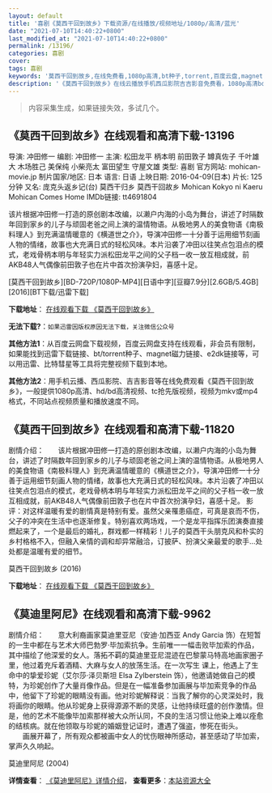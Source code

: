 ```yaml
---
layout: default
title: '喜剧《莫西干回到故乡》下载资源/在线播放/视频地址/1080p/高清/蓝光'
date: "2021-07-10T14:40:22+0800"
last_modified_at: "2021-07-10T14:40:22+0800"
permalink: /13196/
categories: 喜剧
cover:
tags: 喜剧
keywords: '莫西干回到故乡,在线免费看,1080p高清,bt种子,torrent,百度云盘,magnet,磁力链,迅雷下载资源'
description: '《莫西干回到故乡》在线云播放手机西瓜影院吉吉影音免费看，1080p高清bd/hd未删减完整版和tc抢先枪版，mkv/mp4格式，附带bt/torrent种子、magnet/磁力链、百度云盘、网盘资源迅雷下载链接'
---
```


>内容采集生成，如果链接失效，多试几个。


## 《莫西干回到故乡》在线观看和高清下载-13196

导演: 冲田修一 编剧: 冲田修一 主演: 松田龙平 柄本明 前田敦子 罇真佐子 千叶雄大 木场胜己 美保纯 小柴亮太 富田望生 守屋文雄 类型: 喜剧 官方网站: mohican-movie.jp 制片国家/地区: 日本 语言: 日语 上映日期: 2016-04-09(日本) 片长: 125分钟 又名: 庞克头返乡记(台) 莫西干归乡 莫西干回故乡 Mohican Kokyo ni Kaeru Mohican Comes Home IMDb链接: tt4691804

该片根据冲田修一打造的原创剧本改编，以濑户内海的小岛为舞台，讲述了时隔数年回到家乡的儿子与顽固老爸之间上演的温情物语。从极地男人的美食物语《南极料理人》到充满温情暖意的《横道世之介》，导演冲田修一十分善于运用细节刻画人物的情绪，故事也大充满日式的轻松风味。本片沿袭了冲田以往笑点包泪点的模式，老戏骨柄本明与年轻实力派松田龙平之间的父子档一收一放互相成就，前AKB48人气偶像前田敦子也在片中首次扮演孕妇，喜感十足。


[莫西干回到故乡][BD-720P/1080P-MP4][日语中字][豆瓣7.9分][2.6GB/5.4GB][2016][BT下载/迅雷下载]

**下载地址**： [在线观看下载 《莫西干回到故乡》](https://www.btdx8.com/torrent/mohican_comes_home_2016.html) 


**无法下载?**：`如果迅雷因版权原因无法下载，关注微信公众号 `

**其他方法1**：从百度云网盘下载视频，百度云网盘支持在线观看，非会员有限制，如果能找到迅雷下载链接、bt/torrent种子、magnet磁力链接、e2dk链接等，可以用迅雷、比特彗星等工具将完整视频下载到本地。

**其他方法2**：用手机云播、西瓜影院、吉吉影音等在线免费观看《莫西干回到故乡》，一般提供1080p高清、hd/bd高清视频、tc抢先版视频，视频为mkv或mp4格式，不同站点视频质量和播放速度不同。


## 《莫西干回到故乡》在线观看和高清下载-11820

剧情介绍：　　该片根据冲田修一打造的原创剧本改编，以濑户内海的小岛为舞台，讲述了时隔数年回到家乡的儿子与顽固老爸之间上演的温情物语。从极地男人的美食物语《南极料理人》到充满温情暖意的《横道世之介》，导演冲田修一十分善于运用细节刻画人物的情绪，故事也大充满日式的轻松风味。本片沿袭了冲田以往笑点包泪点的模式，老戏骨柄本明与年轻实力派松田龙平之间的父子档一收一放互相成就，前AKB48人气偶像前田敦子也在片中首次扮演孕妇，喜感十足。  影评：对这样温暖有爱的剧情真是特别有爱。虽然父亲罹患癌症，可真是哀而不伤，父子的冲突在生活中也逐渐修复。特别喜欢两场戏，一个是龙平指挥乐团演奏直接燃起来了，一个是最后的婚礼，群戏都一样精彩！儿子的莫西干头朋克风和朴实的乡村格格不入，但融入亲情的调和却异常融洽，订披萨、扮演父亲最爱的歌手…处处都是温暖有爱的细节。


莫西干回到故乡 (2016)

**下载地址**： [在线观看下载 《莫西干回到故乡》](https://www.btbtdy.me/btdy/dy7429.html) 


## 《莫迪里阿尼》在线观看和高清下载-9962

剧情介绍：　　意大利裔画家莫迪里亚尼（安迪·加西亚 Andy Garcia 饰）在短暂的一生中都在与艺术大师巴勃罗·毕加索抗争。生前唯一一幅击败毕加索的作品，其中描绘了他深爱的女人。落拓不羁的莫迪里亚尼混迹在巴黎蒙马特高地画家圈子里，他过着充斥着酒精、大麻与女人的放荡生活。在一次写生 课上，他遇上了生命中的挚爱珍妮（艾尔莎·泽贝斯坦 Elsa Zylberstein 饰），他邀请她做自己的模特，为珍妮创作了大量肖像作品。但是在一幅准备参加画展与毕加索竞争的作品中，他留下了珍妮的眼睛没有画。他对珍妮解释说：当我了解你的心灵深处时，我将画你的眼睛。他从珍妮身上获得源源不断的灵感，让他持续旺盛的创作激情。但是，他的艺术不能像毕加索那样被大众所认同，不良的生活习惯让他染上难以痊愈的结核病。就在他领取与珍妮的婚姻登记证时，遭遇了强盗，惨死在街头。  　　画展开幕了，所有观众都被画中女人的忧伤眼神所感动，甚至感动了毕加索，掌声久久响起。


莫迪里阿尼 (2004)

**详情查看**： [《莫迪里阿尼》详情介绍](/movie/9962/)， **查看更多**：[本站资源大全](/movie/t/all/)

